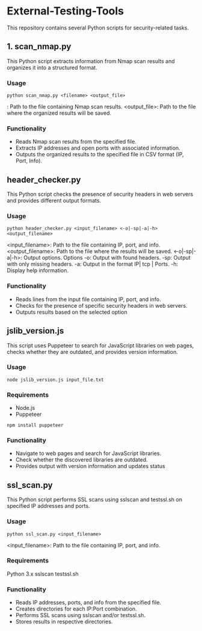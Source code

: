 # External-Testing-Tools

This repository contains several Python scripts for security-related tasks. 

## 1. scan_nmap.py

This Python script extracts information from Nmap scan results and organizes it into a structured format.

### Usage
```
python scan_nmap.py <filename> <output_file>
```
<filename>: Path to the file containing Nmap scan results.
<output_file>: Path to the file where the organized results will be saved.

### Functionality
- Reads Nmap scan results from the specified file.
- Extracts IP addresses and open ports with associated information.
- Outputs the organized results to the specified file in CSV format (IP, Port, Info).

## header_checker.py

This Python script checks the presence of security headers in web servers and provides different output formats.

### Usage
```
python header_checker.py <input_filename> <-o|-sp|-a|-h> <output_filename>
```
<input_filename>: Path to the file containing IP, port, and info.
<output_filename>: Path to the file where the results will be saved.
<-o|-sp|-a|-h>: Output options.
Options
-o: Output with found headers.
-sp: Output with only missing headers.
-a: Output in the format IP| tcp | Ports.
-h: Display help information.

### Functionality
- Reads lines from the input file containing IP, port, and info.
- Checks for the presence of specific security headers in web servers.
- Outputs results based on the selected option

## jslib_version.js

This script uses Puppeteer to search for JavaScript libraries on web pages, checks whether they are outdated, and provides version information.

### Usage
```
node jslib_version.js input_file.txt
```
### Requirements
- Node.js
- Puppeteer
```
npm install puppeteer
```

### Functionality
- Navigate to web pages and search for JavaScript libraries.
- Check whether the discovered libraries are outdated.
- Provides output with version information and updates status

## ssl_scan.py

This Python script performs SSL scans using sslscan and testssl.sh on specified IP addresses and ports.

### Usage
```
python ssl_scan.py <input_filename>
```
<input_filename>: Path to the file containing IP, port, and info.

### Requirements
Python 3.x
sslscan
testssl.sh

### Functionality
- Reads IP addresses, ports, and info from the specified file.
- Creates directories for each IP:Port combination.
- Performs SSL scans using sslscan and/or testssl.sh.
- Stores results in respective directories.


